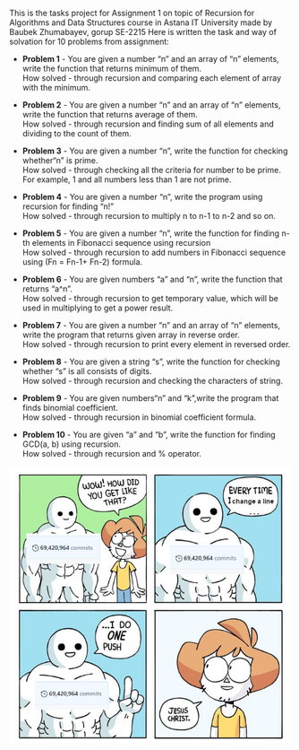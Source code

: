 This is the tasks project for Assignment 1 on topic of Recursion for Algorithms and Data Structures course in Astana IT University made by Baubek Zhumabayev, gorup SE-2215
Here is written the task and way of solvation for 10 problems from assignment:

* **Problem 1** - You are given a number “n” and an array of “n” elements,
write the function that returns minimum of them.    
How solved - through recursion and comparing each element of array with the minimum.


* **Problem 2** - You are given a number “n” and an array of “n” elements,
write the function that returns average of them.    
How solved - through recursion and finding sum of all elements and dividing to the count of them.


* **Problem 3** - You are given a number “n”, write the function for checking
whether“n” is prime.    
How solved - through checking all the criteria for number to be prime. For example, 1 and all numbers less than 1 are not prime.


* **Problem 4** - You are given a number “n”, write the program using recursion for
finding “n!”    
How solved - through recursion to multiply n to n-1 to n-2 and so on.


* **Problem 5** - You are given a number “n”, write the function for finding n-th
elements in Fibonacci sequence using recursion  
How solved - through recursion to add numbers in Fibonacci sequence using (Fn = Fn-1+ Fn-2) formula.


* **Problem 6** - You are given numbers “a” and “n”, write the function that
returns “a^n”.      
How solved - through recursion to get temporary value, which will be used in multiplying to get a power result.


* **Problem 7** - You are given a number “n” and an array of “n” elements,
write the program that returns given array in reverse order.    
How solved - through recursion to print every element in reversed order.


* **Problem 8** - You are given a string “s”, write the function for checking
whether “s” is all consists of digits.  
How solved - through recursion and checking the characters of string.


* **Problem 9** - You are given numbers“n” and “k”,write the program that
finds binomial coefficient.     
How solved - through recursion in binomial coefficient formula.


* **Problem 10** - You are given “a” and “b”, write the function for finding
GCD(a, b) using recursion.  
How solved - through recursion and % operator.


![img.png](img.png)
